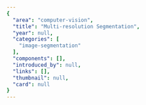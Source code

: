 ```yaml
---
{
  "area": "computer-vision",
  "title": "Multi-resolution Segmentation",
  "year": null,
  "categories": [
    "image-segmentation"
  ],
  "components": [],
  "introduced_by": null,
  "links": [],
  "thumbnail": null,
  "card": null
}
---
```


